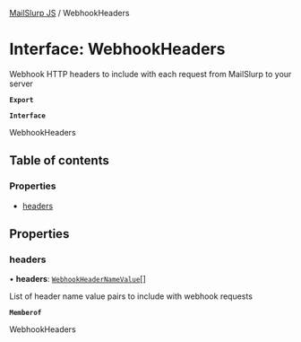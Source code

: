 [MailSlurp JS](../README.md) / WebhookHeaders

# Interface: WebhookHeaders

Webhook HTTP headers to include with each request from MailSlurp to your server

**`Export`**

**`Interface`**

WebhookHeaders

## Table of contents

### Properties

- [headers](WebhookHeaders.md#headers)

## Properties

### headers

• **headers**: [`WebhookHeaderNameValue`](WebhookHeaderNameValue.md)[]

List of header name value pairs to include with webhook requests

**`Memberof`**

WebhookHeaders
